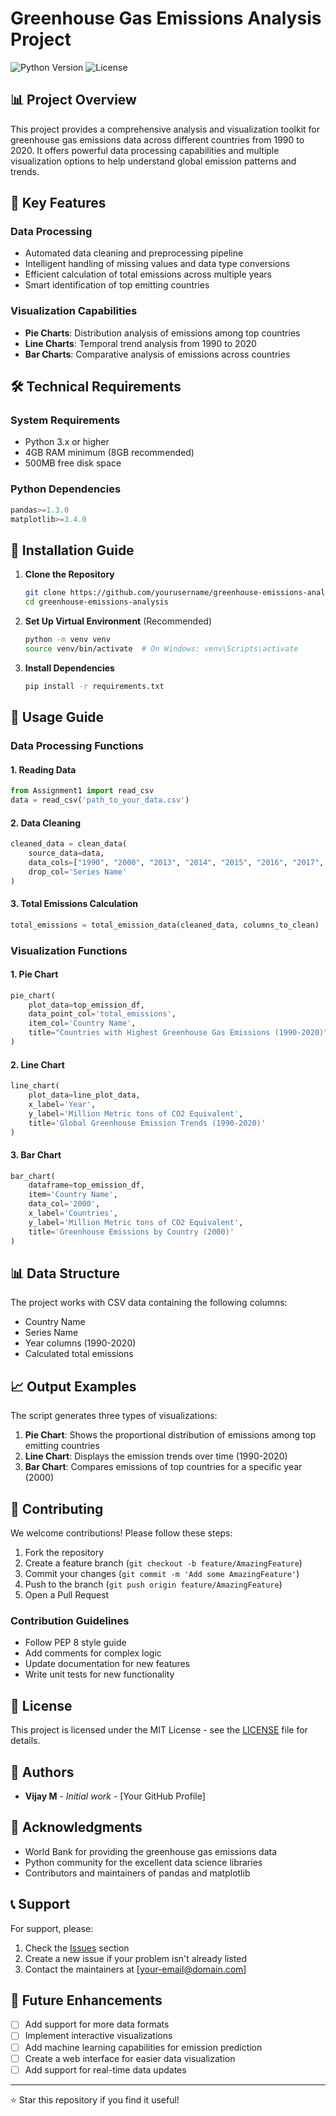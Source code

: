 # Greenhouse Gas Emissions Analysis Project

![Python Version](https://img.shields.io/badge/python-3.x-blue.svg)
![License](https://img.shields.io/badge/license-MIT-green.svg)

## 📊 Project Overview

This project provides a comprehensive analysis and visualization toolkit for greenhouse gas emissions data across different countries from 1990 to 2020. It offers powerful data processing capabilities and multiple visualization options to help understand global emission patterns and trends.

## 🎯 Key Features

### Data Processing
- Automated data cleaning and preprocessing pipeline
- Intelligent handling of missing values and data type conversions
- Efficient calculation of total emissions across multiple years
- Smart identification of top emitting countries

### Visualization Capabilities
- **Pie Charts**: Distribution analysis of emissions among top countries
- **Line Charts**: Temporal trend analysis from 1990 to 2020
- **Bar Charts**: Comparative analysis of emissions across countries

## 🛠️ Technical Requirements

### System Requirements
- Python 3.x or higher
- 4GB RAM minimum (8GB recommended)
- 500MB free disk space

### Python Dependencies
```python
pandas>=1.3.0
matplotlib>=3.4.0
```

## 🚀 Installation Guide

1. **Clone the Repository**
   ```bash
   git clone https://github.com/yourusername/greenhouse-emissions-analysis.git
   cd greenhouse-emissions-analysis
   ```

2. **Set Up Virtual Environment** (Recommended)
   ```bash
   python -m venv venv
   source venv/bin/activate  # On Windows: venv\Scripts\activate
   ```

3. **Install Dependencies**
   ```bash
   pip install -r requirements.txt
   ```

## 📖 Usage Guide

### Data Processing Functions

#### 1. Reading Data
```python
from Assignment1 import read_csv
data = read_csv('path_to_your_data.csv')
```

#### 2. Data Cleaning
```python
cleaned_data = clean_data(
    source_data=data,
    data_cols=["1990", "2000", "2013", "2014", "2015", "2016", "2017", "2018", "2019", "2020"],
    drop_col='Series Name'
)
```

#### 3. Total Emissions Calculation
```python
total_emissions = total_emission_data(cleaned_data, columns_to_clean)
```

### Visualization Functions

#### 1. Pie Chart
```python
pie_chart(
    plot_data=top_emission_df,
    data_point_col='total_emissions',
    item_col='Country Name',
    title="Countries with Highest Greenhouse Gas Emissions (1990-2020)"
)
```

#### 2. Line Chart
```python
line_chart(
    plot_data=line_plot_data,
    x_label='Year',
    y_label='Million Metric tons of CO2 Equivalent',
    title='Global Greenhouse Emission Trends (1990-2020)'
)
```

#### 3. Bar Chart
```python
bar_chart(
    dataframe=top_emission_df,
    item='Country Name',
    data_col='2000',
    x_label='Countries',
    y_label='Million Metric tons of CO2 Equivalent',
    title='Greenhouse Emissions by Country (2000)'
)
```

## 📊 Data Structure

The project works with CSV data containing the following columns:
- Country Name
- Series Name
- Year columns (1990-2020)
- Calculated total emissions

## 📈 Output Examples

The script generates three types of visualizations:

1. **Pie Chart**: Shows the proportional distribution of emissions among top emitting countries
2. **Line Chart**: Displays the emission trends over time (1990-2020)
3. **Bar Chart**: Compares emissions of top countries for a specific year (2000)

## 🤝 Contributing

We welcome contributions! Please follow these steps:

1. Fork the repository
2. Create a feature branch (`git checkout -b feature/AmazingFeature`)
3. Commit your changes (`git commit -m 'Add some AmazingFeature'`)
4. Push to the branch (`git push origin feature/AmazingFeature`)
5. Open a Pull Request

### Contribution Guidelines
- Follow PEP 8 style guide
- Add comments for complex logic
- Update documentation for new features
- Write unit tests for new functionality

## 📝 License

This project is licensed under the MIT License - see the [LICENSE](LICENSE) file for details.

## 👥 Authors

- **Vijay M** - *Initial work* - [Your GitHub Profile]

## 🙏 Acknowledgments

- World Bank for providing the greenhouse gas emissions data
- Python community for the excellent data science libraries
- Contributors and maintainers of pandas and matplotlib

## 📞 Support

For support, please:
1. Check the [Issues](https://github.com/yourusername/greenhouse-emissions-analysis/issues) section
2. Create a new issue if your problem isn't already listed
3. Contact the maintainers at [your-email@domain.com]

## 🔄 Future Enhancements

- [ ] Add support for more data formats
- [ ] Implement interactive visualizations
- [ ] Add machine learning capabilities for emission prediction
- [ ] Create a web interface for easier data visualization
- [ ] Add support for real-time data updates

---

⭐ Star this repository if you find it useful! 
